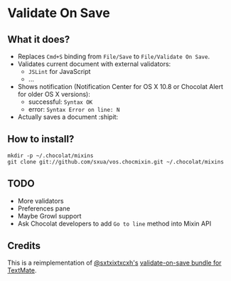 # Validate On Save

## What it does?

* Replaces `Cmd+S` binding from `File/Save` to `File/Validate On Save`.
* Validates current document with external validators:
  * `JSLint` for JavaScript
  * ...
* Shows notification (Notification Center for OS X 10.8 or Chocolat Alert for older OS X versions):
  * successful: `Syntax OK`
  * error: `Syntax Error on line: N`
* Actually saves a document :shipit:

## How to install?

```
mkdir -p ~/.chocolat/mixins
git clone git://github.com/sxua/vos.chocmixin.git ~/.chocolat/mixins
```

## TODO

* More validators
* Preferences pane
* Maybe Growl support
* Ask Chocolat developers to add `Go to line` method into Mixin API

## Credits

This is a reimplementation of [@sxtxixtxcxh's](https://github.com/sxtxixtxcxh) [validate-on-save bundle for TextMate](https://github.com/sxtxixtxcxh/validate-on-save.tmbundle).